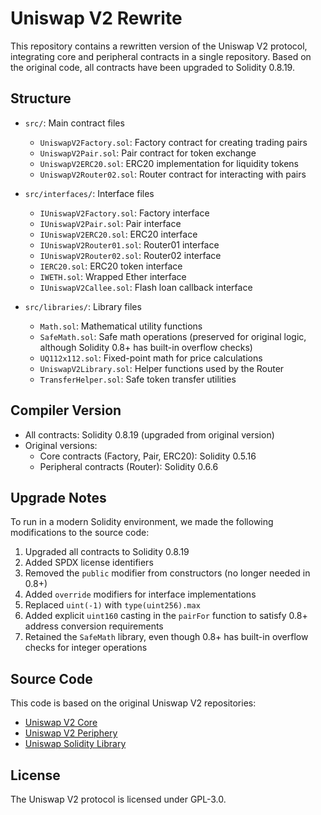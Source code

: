 # Uniswap V2 Rewrite

This repository contains a rewritten version of the Uniswap V2 protocol, integrating core and peripheral contracts in a single repository. Based on the original code, all contracts have been upgraded to Solidity 0.8.19.

## Structure

- `src/`: Main contract files
  - `UniswapV2Factory.sol`: Factory contract for creating trading pairs
  - `UniswapV2Pair.sol`: Pair contract for token exchange
  - `UniswapV2ERC20.sol`: ERC20 implementation for liquidity tokens
  - `UniswapV2Router02.sol`: Router contract for interacting with pairs
  
- `src/interfaces/`: Interface files
  - `IUniswapV2Factory.sol`: Factory interface
  - `IUniswapV2Pair.sol`: Pair interface
  - `IUniswapV2ERC20.sol`: ERC20 interface
  - `IUniswapV2Router01.sol`: Router01 interface
  - `IUniswapV2Router02.sol`: Router02 interface
  - `IERC20.sol`: ERC20 token interface
  - `IWETH.sol`: Wrapped Ether interface
  - `IUniswapV2Callee.sol`: Flash loan callback interface
  
- `src/libraries/`: Library files
  - `Math.sol`: Mathematical utility functions
  - `SafeMath.sol`: Safe math operations (preserved for original logic, although Solidity 0.8+ has built-in overflow checks)
  - `UQ112x112.sol`: Fixed-point math for price calculations
  - `UniswapV2Library.sol`: Helper functions used by the Router
  - `TransferHelper.sol`: Safe token transfer utilities

## Compiler Version

- All contracts: Solidity 0.8.19 (upgraded from original version)
- Original versions:
  - Core contracts (Factory, Pair, ERC20): Solidity 0.5.16
  - Peripheral contracts (Router): Solidity 0.6.6

## Upgrade Notes

To run in a modern Solidity environment, we made the following modifications to the source code:

1. Upgraded all contracts to Solidity 0.8.19
2. Added SPDX license identifiers
3. Removed the `public` modifier from constructors (no longer needed in 0.8+)
4. Added `override` modifiers for interface implementations
5. Replaced `uint(-1)` with `type(uint256).max`
6. Added explicit `uint160` casting in the `pairFor` function to satisfy 0.8+ address conversion requirements
7. Retained the `SafeMath` library, even though 0.8+ has built-in overflow checks for integer operations

## Source Code

This code is based on the original Uniswap V2 repositories:
- [Uniswap V2 Core](https://github.com/Uniswap/v2-core)
- [Uniswap V2 Periphery](https://github.com/Uniswap/v2-periphery)
- [Uniswap Solidity Library](https://github.com/Uniswap/solidity-lib)

## License

The Uniswap V2 protocol is licensed under GPL-3.0.
